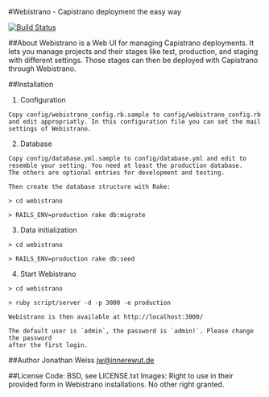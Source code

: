 #Webistrano - Capistrano deployment the easy way

[![Build Status](https://travis-ci.org/drakontia/webistrano.svg?branch=staging)](https://travis-ci.org/drakontia/webistrano)

##About
  Webistrano is a Web UI for managing Capistrano deployments.
  It lets you manage projects and their stages like test, production, 
  and staging with different settings. Those stages can then
  be deployed with Capistrano through Webistrano.


##Installation

  1. Configuration

    Copy config/webistrano_config.rb.sample to config/webistrano_config.rb
    and edit appropriatly. In this configuration file you can set the mail
    settings of Webistrano.

  2. Database

    Copy config/database.yml.sample to config/database.yml and edit to
    resemble your setting. You need at least the production database.
    The others are optional entries for development and testing.

    Then create the database structure with Rake:

    > cd webistrano

    > RAILS_ENV=production rake db:migrate

  3. Data initialization

    > cd webistrano

    > RAILS_ENV=production rake db:seed

  4. Start Webistrano

    > cd webistrano

    > ruby script/server -d -p 3000 -e production

    Webistrano is then available at http://localhost:3000/

    The default user is `admin`, the password is `admin!`. Please change the password
    after the first login.

##Author
  Jonathan Weiss <jw@innerewut.de>

##License
  Code: BSD, see LICENSE.txt
  Images: Right to use in their provided form in Webistrano installations. No other right granted.
